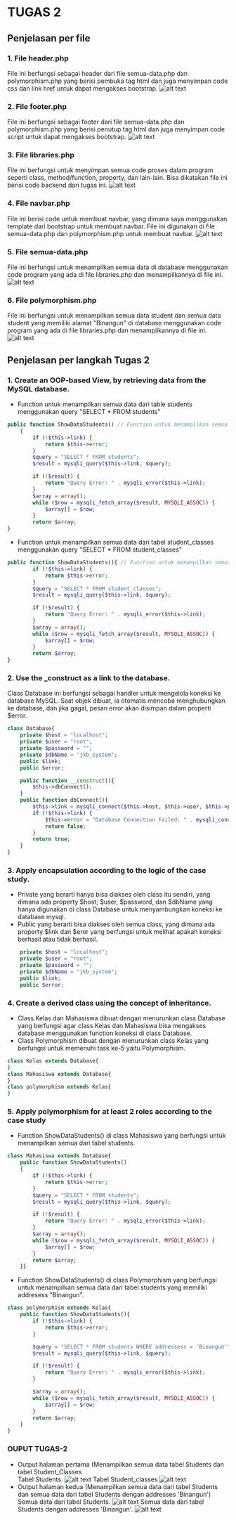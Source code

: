 # TUGAS 2
## Penjelasan per file
### 1. File header.php
File ini berfungsi sebagai header dari file semua-data.php dan polymorphism.php yang berisi pembuka tag html dan juga menyimpan code css dan link href untuk dapat mengakses bootstrap.
![alt text](https://github.com/DimasArya1405/Praktikum_Web_2/blob/main/Tugas-2/Img%20Tugas-2/header.php.png)
### 2. File footer.php
File ini berfungsi sebagai footer dari file semua-data.php dan polymorphism.php yang berisi penutup tag html dan juga menyimpan code script untuk dapat mengakses bootstrap.
![alt text](https://github.com/DimasArya1405/Praktikum_Web_2/blob/main/Tugas-2/Img%20Tugas-2/footer.php.png)
### 3. File libraries.php
File ini berfungsi untuk menyimpan semua code proses dalam program seperti class, method/function, property, dan lain-lain. Bisa dikatakan file ini berisi code backend dari tugas ini.
![alt text](https://github.com/DimasArya1405/Praktikum_Web_2/blob/main/Tugas-2/Img%20Tugas-2/libraries.php.png)
### 4. File navbar.php
File ini berisi code untuk membuat navbar, yang dimana saya menggunakan template dari bootstrap untuk membuat navbar. File ini digunakan di file semua-data.php dan polymorphism.php untuk membuat navbar.
![alt text](https://github.com/DimasArya1405/Praktikum_Web_2/blob/main/Tugas-2/Img%20Tugas-2/navbar.php.png)
### 5. File semua-data.php
File ini berfungsi untuk menampilkan semua data di database menggunakan code program yang ada di file libraries.php dan menampilkannya di file ini.
![alt text](https://github.com/DimasArya1405/Praktikum_Web_2/blob/main/Tugas-2/Img%20Tugas-2/semua-data.php.png)
### 6. File polymorphism.php
File ini berfungsi untuk menampilkan semua data student dan semua data student yang memiliki alamat "Binangun" di database menggunakan code program yang ada di file libraries.php dan menampilkannya di file ini.
![alt text](https://github.com/DimasArya1405/Praktikum_Web_2/blob/main/Tugas-2/Img%20Tugas-2/polymorphism.php.png)
## Penjelasan per langkah Tugas 2
### 1. Create an OOP-based View, by retrieving data from the MySQL database.
* Function untuk menampilkan semua data dari table students menggunakan query "SELECT * FROM students"
```php
public function ShowDataStudents() // Function untuk menampilkan semua data dari table students
    {
        if (!$this->link) {
            return $this->error;
        }
        $query = "SELECT * FROM students";
        $result = mysqli_query($this->link, $query);

        if (!$result) {
            return "Query Error: " . mysqli_error($this->link);
        }
        $array = array();
        while ($row = mysqli_fetch_array($result, MYSQLI_ASSOC)) {
            $array[] = $row;
        }
        return $array;
}
```
* Function untuk menampilkan semua data dari tabel student_classes menggunakan query "SELECT * FROM student_classes"
```php
public function ShowDataStudents(){ // Function untuk menampilkan semua data dari tabel student_classes
        if (!$this->link) {
            return $this->error;
        }
        $query = "SELECT * FROM student_classes";
        $result = mysqli_query($this->link, $query);

        if (!$result) {
            return "Query Error: " . mysqli_error($this->link);
        }
        $array = array();
        while ($row = mysqli_fetch_array($result, MYSQLI_ASSOC)) {
            $array[] = $row;
        }
        return $array;
}
```
### 2. Use the _construct as a link to the database.
Class Database ini berfungsi sebagai handler untuk mengelola koneksi ke database MySQL. Saat objek dibuat, ia otomatis mencoba menghubungkan ke database, dan jika gagal, pesan error akan disimpan dalam properti $error.
```php
class Database{
    private $host = "localhost";
    private $user = "root";
    private $password = "";
    private $dbName = "jkb_system";
    public $link;
    public $error;

    public function __construct(){
        $this->dbConnect();
    }
    public function dbConnect(){
        $this->link = mysqli_connect($this->host, $this->user, $this->password, $this->dbName);
        if (!$this->link) {
            $this->error = "Database Connection Failed: " . mysqli_connect_error();
            return false;
        }
        return true;
    }
}
```
### 3. Apply encapsulation according to the logic of the case study.
* Private yang berarti hanya bisa diakses oleh class itu sendiri, yang dimana ada property $host, $user, $password, dan $dbName yang hanya digunakan di class Database untuk menyambungkan koneksi ke database mysql.
* Public yang berarti bisa diakses oleh semua class, yang dimana ada property $link dan $eror yang berfungsi untuk melihat apakah koneksi berhasil atau tidak berhasil.
```php
    private $host = "localhost";
    private $user = "root";
    private $password = "";
    private $dbName = "jkb_system";
    public $link;
    public $error;
```
### 4. Create a derived class using the concept of inheritance.
* Class Kelas dan Mahasiswa dibuat dengan menurunkan class Database yang berfungsi agar class Kelas dan Mahasiswa bisa mengakses database menggunakan function koneksi di class Database.
* Class Polymorphism dibuat dengan menurunkan class Kelas yang berfungsi untuk memenuhi task ke-5 yaitu Polymorphism.
```php
class Kelas extends Database{
}
class Mahasiswa extends Database{
}
class polymorphism extends Kelas{
}
```
### 5. Apply polymorphism for at least 2 roles according to the case study
* Function ShowDataStudents() di class Mahasiswa yang berfungsi untuk menampilkan semua dari tabel students.
```php
class Mahasiswa extends Database{
    public function ShowDataStudents()
    {
        if (!$this->link) {
            return $this->error;
        }
        $query = "SELECT * FROM students";
        $result = mysqli_query($this->link, $query);

        if (!$result) {
            return "Query Error: " . mysqli_error($this->link);
        }
        $array = array();
        while ($row = mysqli_fetch_array($result, MYSQLI_ASSOC)) {
            $array[] = $row;
        }
        return $array;
    }}
```
*  Function ShowDataStudents() di class Polymorphism yang berfungsi untuk menampilkan semua data dari tabel students yang memiliki addresess "Binangun".
```php
class polymorphism extends Kelas{
    public function ShowDataStudents(){
        if (!$this->link) {
            return $this->error;
        }

        $query = "SELECT * FROM students WHERE addressess = 'Binangun'";
        $result = mysqli_query($this->link, $query);

        if (!$result) {
            return "Query Error: " . mysqli_error($this->link);
        }

        $array = array();
        while ($row = mysqli_fetch_array($result, MYSQLI_ASSOC)) {
            $array[] = $row;
        }
        return $array;
    }
}
```
### OUPUT TUGAS-2
* Output halaman pertama (Menampilkan semua data tabel Students dan tabel Student_Classes <br>
Tabel Students.
![alt text](https://github.com/DimasArya1405/Praktikum_Web_2/blob/main/Tugas-2/Img%20Tugas-2/all-students.png)
Tabel Student_classes
![alt text](https://github.com/DimasArya1405/Praktikum_Web_2/blob/main/Tugas-2/Img%20Tugas-2/all-classes.png)
* Output halaman kedua (Menampilkan semua data dari tabel Students dan semua data dari tabel Students dengan addresses 'Binangun')<br>
Semua data dari tabel Students.
![alt text](https://github.com/DimasArya1405/Praktikum_Web_2/blob/main/Tugas-2/Img%20Tugas-2/poly-all.png)
Semua data dari tabel Students dengan addresses 'Binangun'.
![alt text](https://github.com/DimasArya1405/Praktikum_Web_2/blob/main/Tugas-2/Img%20Tugas-2/poly-bina.png)
